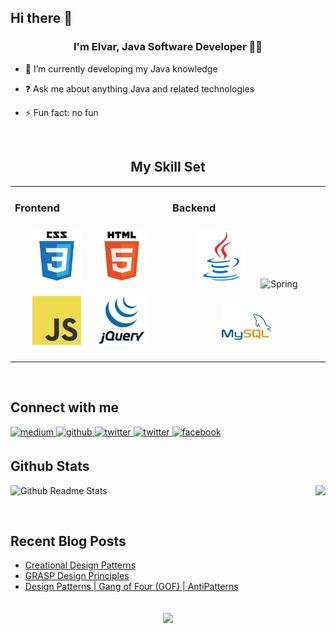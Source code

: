 ## Hi there 👋

### <div align="center">I'm Elvar, Java Software Developer 👨‍💻</div>  
  

- 🌱 I’m currently developing my Java knowledge  
  

- ❓ Ask me about anything Java and related technologies  
  

- ⚡️ Fun fact: no fun  
  

<br/>  

<div align="center" style="width="50%";">
  
## My Skill Set  
<table>
  <tr>
    <td valign="top" width="50%">

  ### Frontend  
  <div align="center">  
    <img style="margin: 10px" src="https://github.com/devicons/devicon/blob/master/icons/css3/css3-original-wordmark.svg" alt="CSS3" height="80" />  
    <img style="margin: 10px" src="https://github.com/devicons/devicon/blob/master/icons/html5/html5-original-wordmark.svg" alt="HTML5" height="80" />  
    <img style="margin: 10px" src="https://github.com/devicons/devicon/blob/master/icons/javascript/javascript-original.svg" alt="JavaScript" height="80" />  
    <img style="margin: 10px" src="https://github.com/devicons/devicon/blob/master/icons/jquery/jquery-original-wordmark.svg" alt="JQuery" height="80" />  
  </div>
  </td>
  
<td valign="top" width="50%">

  ### Backend  
  <div align="center">  
    <img style="margin: 10px" src="https://github.com/devicons/devicon/blob/master/icons/java/java-original.svg" alt="Java" height="80" />  
    <img style="margin: 10px" src="https://www.vectorlogo.zone/logos/springio/springio-icon.svg" alt="Spring" height="80" />  
    <img style="margin: 10px" src="https://github.com/devicons/devicon/blob/master/icons/mysql/mysql-original-wordmark.svg" alt="MySQL" height="80" />
  </div>
  </td>
</table>  

</div>  

<br/>  

## Connect with me  
  <a href="https://elvarkhudiev.medium.com" target="_blank">
  <img src=https://img.shields.io/badge/medium-%2312100E.svg?&style=for-the-badge&logo=medium&logoColor=white alt=medium style="margin-bottom: 5px;" />
  </a>
  <a href="https://github.com/ElvarKH" target="_blank">
  <img src=https://img.shields.io/badge/github-%2324292e.svg?&style=for-the-badge&logo=github&logoColor=white alt=github style="margin-bottom: 5px;" />
  </a>
  <a href="https://www.linkedin.com/in/elvarkhudiev/" target="_blank">
  <img src=https://img.shields.io/badge/linkedin-%230077B5.svg?&style=for-the-badge&logo=linkedin&logoColor=white alt=twitter style="margin-bottom: 5px;" />
  </a>
  <a href="https://twitter.com/Elvar27891045" target="_blank">
  <img src=https://img.shields.io/badge/twitter-%231DA1F2.svg?&style=for-the-badge&logo=twitter&logoColor=white alt=twitter style="margin-bottom: 5px;" />
  </a>
  <a href="https://www.facebook.com/ElvarKH" target="_blank">
  <img src=https://img.shields.io/badge/facebook-%231877F2.svg?&style=for-the-badge&logo=facebook&logoColor=white alt=facebook style="margin-bottom: 5px;" />
  </a>
  
<br/>  


## Github Stats  
<div align="right"><img src="https://github-readme-stats.vercel.app/api/top-langs/?username=ElvarKH" align="right" /></div>  

![Github Readme Stats](https://github-readme-stats.vercel.app/api?username=ElvarKH&show_icons=true&count_private=true)  

<br/>  


## Recent Blog Posts  
<!-- BLOG-POST-LIST:START -->
- [Creational Design Patterns](https://elvarkhudiev.medium.com/creational-design-patterns-6332260814b4/)
- [GRASP Design Principles](https://elvarkhudiev.medium.com/grasp-design-principles-377c9d7a88d6/)
- [Design Patterns | Gang of Four (GOF) | AntiPatterns](https://elvarkhudiev.medium.com/design-patterns-gang-of-four-gof-antipatterns-22e09806077e/)
<!-- BLOG-POST-LIST:END -->  

<br/>  

<div align="center">
<img src="https://komarev.com/ghpvc/?username=ElvarKH&&style=flat-square" align="center" />
</div>
